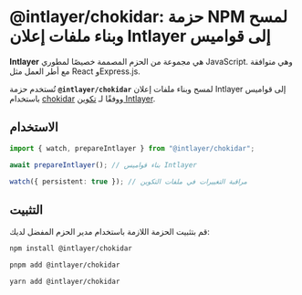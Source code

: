 # @intlayer/chokidar: حزمة NPM لمسح وبناء ملفات إعلان Intlayer إلى قواميس

**Intlayer** هي مجموعة من الحزم المصممة خصيصًا لمطوري JavaScript. وهي متوافقة مع أطر العمل مثل React وExpress.js.

تُستخدم حزمة **`@intlayer/chokidar`** لمسح وبناء ملفات إعلان Intlayer إلى قواميس باستخدام [chokidar](https://github.com/paulmillr/chokidar) ووفقًا لـ [تكوين Intlayer](https://github.com/aymericzip/intlayer/blob/main/docs/docs/ar/configuration.md).

## الاستخدام

```ts
import { watch, prepareIntlayer } from "@intlayer/chokidar";

await prepareIntlayer(); // بناء قواميس Intlayer

watch({ persistent: true }); // مراقبة التغييرات في ملفات التكوين
```

## التثبيت

قم بتثبيت الحزمة اللازمة باستخدام مدير الحزم المفضل لديك:

```bash packageManager="npm"
npm install @intlayer/chokidar
```

```bash packageManager="pnpm"
pnpm add @intlayer/chokidar
```

```bash packageManager="yarn"
yarn add @intlayer/chokidar
```

